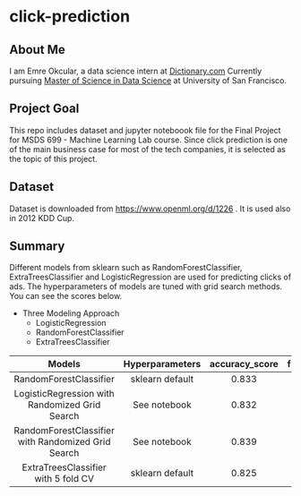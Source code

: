 # click-prediction

## About Me

I am Emre Okcular, a data science intern at [Dictionary.com](https://www.dictionary.com/) Currently pursuing [Master of Science in Data Science](https://www.usfca.edu/arts-sciences/graduate-programs/data-science) at University of San Francisco.

## Project Goal

This repo includes dataset and jupyter noteboook file for the Final Project for MSDS 699 - Machine Learning Lab course. Since click prediction is one of the main business case for most of the tech companies, it is selected as the topic of this project.

## Dataset

Dataset is downloaded from https://www.openml.org/d/1226 . It is used also in 2012 KDD Cup.

## Summary

Different models from sklearn such as RandomForestClassifier, ExtraTreesClassifier and LogisticRegression
are used for predicting clicks of ads. The hyperparameters of models are tuned with grid search methods. You can see the scores below.

* Three Modeling Approach
    * LogisticRegression
    * RandomForestClassifier
    * ExtraTreesClassifier

**Models**|**Hyperparameters**|**accuracy\_score**|**f1\_score**
:-----:|:-----:|:-----:|:-----:
RandomForestClassifier|sklearn default|0.833|0.881
LogisticRegression with Randomized Grid Search|See notebook|0.832|0.908
RandomForestClassifier with Randomized Grid Search|See notebook|0.839|0.898
ExtraTreesClassifier with 5 fold CV|sklearn default|0.825|0.536